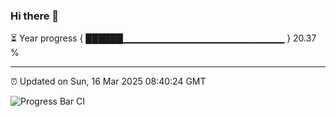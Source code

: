 ### Hi there 👋

⏳ Year progress { ██████▁▁▁▁▁▁▁▁▁▁▁▁▁▁▁▁▁▁▁▁▁▁▁▁ } 20.37 %

---

⏰ Updated on Sun, 16 Mar 2025 08:40:24 GMT

![Progress Bar CI](https://github.com/IshwaranRudhara/GIT-ACTION/workflows/Progress%20Bar%20CI/badge.svg)
